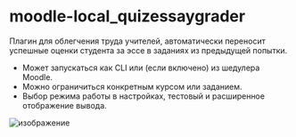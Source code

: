 # moodle-local_quizessaygrader

Плагин для облегчения труда учителей, автоматически переносит успешные оценки студента за эссе в заданиях из предыдущей попытки.

- Может запускаться как CLI или (если включено) из шедулера Moodle.
- Можно ограничиться конкретным курсом или заданием.
- Выбор режима работы в настройках, тестовый и расширенное отображение вывода.

![изображение](https://github.com/user-attachments/assets/fb87d08c-0ba1-45ea-a8d8-2d9de1510fb6)
